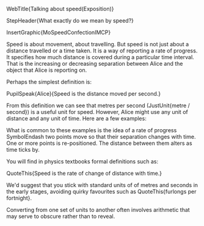WebTitle{Talking about speed(Exposition)}

StepHeader{What exactly do we mean by speed?}

InsertGraphic{MoSpeedConfectionIMCP}

Speed is about movement, about travelling. But speed is not just about a distance travelled or a time taken. It is a way of reporting a rate of progress. It specifies how much distance is covered during a particular time interval. That is the increasing or decreasing separation between Alice and the object that Alice is reporting on.

Perhaps the simplest definition is:

PupilSpeak{Alice}{Speed is the distance moved per second.}

From this definition we can see that metres per second (JustUnit{metre / second}) is a useful unit for speed. However, Alice might use any unit of distance and any unit of time. Here are a few examples:

What is common to these examples is the idea of a rate of progress SymbolEndash two points move so that their separation changes with time. One or more points is re-positioned. The distance between them alters as time ticks by.

You will find in physics textbooks formal definitions such as:

QuoteThis{Speed is the rate of change of distance with time.}

We'd suggest that you stick with standard units of of metres and seconds in the early stages, avoiding quirky favourites such as QuoteThis{furlongs per fortnight}.

Converting from one set of units to another often involves arithmetic that may serve to obscure rather than to reveal.

